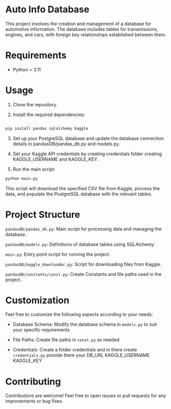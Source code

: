 # Auto Info Database

This project involves the creation and management of a database for automotive information.
The database includes tables for transmissions, engines, and cars, with foreign key relationships
established between them.

# Requirements

- Python = 3.11

# Usage

1. Clone the repository.

2. Install the required dependencies:

```bash

pip install pandas sqlalchemy kaggle

```
3. Set up your PostgreSQL database and update the database connection details in pandasDB/pandas_db.py and models.py.

4. Set your Kaggle API credentials by creating credentials folder creating KAGGLE_USERNAME and KAGGLE_KEY.

5. Run the main script:

```bash
python main.py
```

This script will download the specified CSV file from Kaggle, process the data, 
and populate the PostgreSQL database with the relevant tables.

# Project Structure

`pandasDB/pandas_db.py`: Main script for processing data and managing the database.

`pandasDB/models.py`: Definitions of database tables using SQLAlchemy.

`main.py`: Entry point script for running the project.

`pandasDB/kaggle_downloader.py`: Script for downloading files from Kaggle.

`pandasDB/constants/const.py`: Create Constants and file paths used in the project.

# Customization

Feel free to customize the following aspects according to your needs:

* Database Schema: Modify the database schema in `models.py` to suit your specific requirements

* File Paths: Create file paths in `const.py` as needed.

* Credentials: Create a folder credentials and in there create `credentials.py` 
provide there your 
DB_URL 
KAGGLE_USERNAME 
KAGGLE_KEY

# Contributing

Contributions are welcome! Feel free to open issues or pull requests for any improvements or bug fixes.